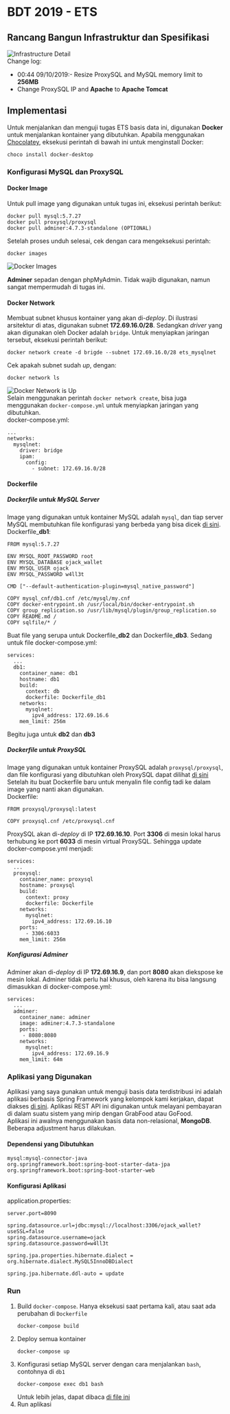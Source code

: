 # BDT 2019 - ETS  
## Rancang Bangun Infrastruktur dan Spesifikasi  
![Infrastructure Detail](img/architecture.png)  
Change log:  
- 00:44 09/10/2019:- Resize ProxySQL and MySQL memory limit to **256MB**  
- Change ProxySQL IP and **Apache** to **Apache Tomcat**  
## Implementasi  
Untuk menjalankan dan menguji tugas ETS basis data ini, digunakan **Docker** untuk menjalankan kontainer yang dibutuhkan. Apabila menggunakan [Chocolatey](https://chocolatey.org/), eksekusi perintah di bawah ini untuk menginstall Docker:
```
choco install docker-desktop
```
### Konfigurasi MySQL dan ProxySQL  

#### Docker Image
Untuk pull image yang digunakan untuk tugas ini, eksekusi perintah berikut:
```
docker pull mysql:5.7.27
docker pull proxysql/proxysql
docker pull adminer:4.7.3-standalone (OPTIONAL)
```
Setelah proses unduh selesai, cek dengan cara mengeksekusi perintah:
```
docker images
```
![Docker Images](img/docker_images.png)

**Adminer** sepadan dengan phpMyAdmin. Tidak wajib digunakan, namun sangat mempermudah di tugas ini.

#### Docker Network
Membuat subnet khusus kontainer yang akan di-*deploy*. Di ilustrasi arsitektur di atas, digunakan subnet **172.69.16.0/28**. Sedangkan *driver* yang akan digunakan oleh Docker adalah `bridge`. Untuk menyiapkan jaringan tersebut, eksekusi perintah berikut:
```
docker network create -d brigde --subnet 172.69.16.0/28 ets_mysqlnet
```
Cek apakah subnet sudah *up*, dengan:
```
docker network ls
```
![Docker Network is Up](img/docker_network.png)  
Selain menggunakan perintah `docker network create`, bisa juga menggunakan `docker-compose.yml`  untuk menyiapkan jaringan yang dibutuhkan.  
docker-compose.yml:
```
...
networks:
  mysqlnet:
    driver: bridge
    ipam:
      config:
        - subnet: 172.69.16.0/28
```
#### Dockerfile
##### Dockerfile untuk MySQL Server
Image yang digunakan untuk kontainer MySQL adalah `mysql`, dan tiap server MySQL membutuhkan file konfigurasi yang berbeda yang bisa dicek [di sini](https://github.com/rahadiankp/bdt19/tree/master/ets/db/mysql_cnf).
Dockerfile_**db1**:
```
FROM mysql:5.7.27

ENV MYSQL_ROOT_PASSWORD root
ENV MYSQL_DATABASE ojack_wallet
ENV MYSQL_USER ojack
ENV MYSQL_PASSWORD w4ll3t

CMD ["--default-authentication-plugin=mysql_native_password"]

COPY mysql_cnf/db1.cnf /etc/mysql/my.cnf
COPY docker-entrypoint.sh /usr/local/bin/docker-entrypoint.sh
COPY group_replication.so /usr/lib/mysql/plugin/group_replication.so
COPY README.md /
COPY sqlfile/* /
```
Buat file yang serupa untuk Dockerfile_**db2** dan Dockerfile_**db3**.
Sedang untuk file docker-compose.yml:
```
services:
  ...
  db1:
    container_name: db1
    hostname: db1
    build:
      context: db
      dockerfile: Dockerfile_db1
    networks:
      mysqlnet:
        ipv4_address: 172.69.16.6
    mem_limit: 256m
```
Begitu juga untuk **db2** dan **db3**

##### Dockerfile untuk ProxySQL
Image yang digunakan untuk kontainer ProxySQL adalah `proxysql/proxysql`, dan file konfigurasi yang dibutuhkan oleh ProxySQL dapat dilihat [di sini](https://github.com/rahadiankp/bdt19/blob/master/ets/proxy/proxysql.cnf)
Setelah itu buat Dockerfile baru untuk menyalin file config tadi ke dalam image yang nanti akan digunakan.  
Dockerfile:
```
FROM proxysql/proxysql:latest

COPY proxysql.cnf /etc/proxysql.cnf
```
ProxySQL akan di-*deploy* di IP **172.69.16.10**. Port **3306** di mesin lokal harus terhubung ke port **6033** di mesin virtual ProxySQL. Sehingga update docker-compose.yml menjadi:
```
services:
  ...
  proxysql:
    container_name: proxysql
    hostname: proxysql
    build:
      context: proxy
      dockerfile: Dockerfile
    networks:
      mysqlnet:
        ipv4_address: 172.69.16.10
    ports:
      - 3306:6033
    mem_limit: 256m
```
##### Konfigurasi Adminer
Adminer akan di-*deploy* di IP **172.69.16.9**, dan port **8080** akan diekspose ke mesin lokal. Adminer tidak perlu hal khusus, oleh karena itu bisa langsung dimasukkan di docker-compose.yml:
```
services:
  ...
  adminer:
    container_name: adminer
    image: adminer:4.7.3-standalone
    ports:
     - 8080:8080
    networks:
      mysqlnet:
        ipv4_address: 172.69.16.9
    mem_limit: 64m
```
### Aplikasi yang Digunakan
Aplikasi yang saya gunakan untuk menguji basis data terdistribusi ini adalah aplikasi berbasis Spring Framework yang kelompok kami kerjakan, dapat diakses [di sini](https://github.com/shunpeicloser/FP-PBKK-Payment). Aplikasi REST API ini digunakan untuk melayani pembayaran di dalam suatu sistem yang mirip dengan GrabFood atau GoFood.  
Aplikasi ini awalnya menggunakan basis data non-relasional, **MongoDB**. Beberapa adjustment harus dilakukan.
#### Dependensi yang Dibutuhkan
```
mysql:mysql-connector-java
org.springframework.boot:spring-boot-starter-data-jpa
org.springframework.boot:spring-boot-starter-web
```
#### Konfigurasi Aplikasi
application.properties:
```
server.port=8090  
  
spring.datasource.url=jdbc:mysql://localhost:3306/ojack_wallet?useSSL=false  
spring.datasource.username=ojack  
spring.datasource.password=w4ll3t  
  
spring.jpa.properties.hibernate.dialect = org.hibernate.dialect.MySQL5InnoDBDialect  
  
spring.jpa.hibernate.ddl-auto = update
```

### Run
1. Build `docker-compose`. Hanya eksekusi saat pertama kali, atau saat ada perubahan di `Dockerfile`
    ```
    docker-compose build
    ```
2. Deploy semua kontainer
    ```
    docker-compose up
    ```
3. Konfigurasi setiap MySQL server dengan cara menjalankan `bash`, contohnya di `db1`
    ```
    docker-compose exec db1 bash
    ```
    Untuk lebih jelas, dapat dibaca [di file ini](https://github.com/rahadiankp/bdt19/blob/master/ets/db/README.md)
4. Run aplikasi
